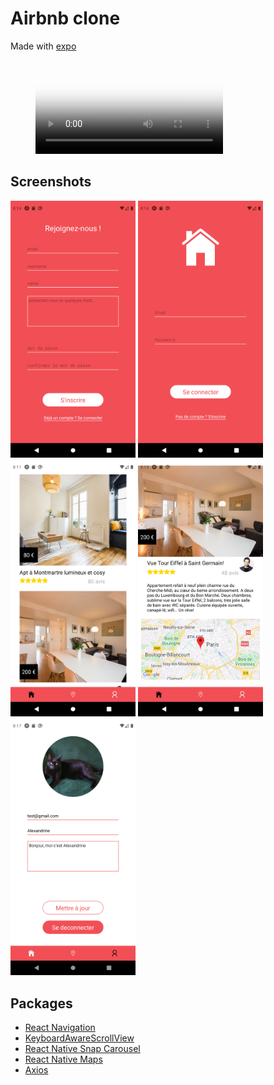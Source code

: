 # Airbnb clone

Made with [expo]

<figure class="video_container">
  <video controls="true" allowfullscreen="true" poster="path/to/poster_image.png">
    <source src="/assets/airbnb.mp4" type="video/mp4">
  </video>
</figure>

## Screenshots

<p display="inline">
    <img src="/assets/signup.png" width="200"/>
    <img src="/assets/signin.png" width="200"/>
    <img src="/assets/home.png" width="200"/>
    <img src="/assets/room.png" width="200"/>
    <img src="/assets/profile.png" width="200"/>
</p>

## Packages

- [React Navigation](https://reactnavigation.org/)
- [KeyboardAwareScrollView](https://github.com/APSL/react-native-keyboard-aware-scroll-view)
- [React Native Snap Carousel](https://github.com/archriss/react-native-snap-carousel)
- [React Native Maps](https://github.com/react-native-community/react-native-maps)
- [Axios](https://github.com/axios/axios)

<!-- links -->

[expo]: https://docs.expo.io/
